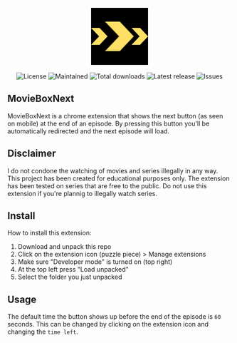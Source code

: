 <p align="center"><img src="/images/icon_128.png" width="128"></p>

<p align="center">
    <img src="https://img.shields.io/github/license/Woutervdvelde/MovieBoxNext.svg" alt="License">
    <img src="https://img.shields.io/badge/maintained-yes-green.svg" alt="Maintained">
    <img src="https://img.shields.io/github/downloads/Woutervdvelde/MovieBoxNext/total" alt="Total downloads">
    <img src="https://img.shields.io/github/v/release/Woutervdvelde/MovieBoxNext" alt="Latest release">
    <img src="https://img.shields.io/github/issues/Woutervdvelde/MovieBoxNext" alt="Issues">
</p>

## MovieBoxNext

MovieBoxNext is a chrome extension that shows the next button (as seen on mobile) at the end of an episode. By pressing this button you'll be automatically redirected and the next episode will load.

## Disclaimer

I do not condone the watching of movies and series illegally in any way. This project has been created for educational purposes only. The extension has been tested on series that are free to the public. Do not use this extension if you're plannig to illegally watch series.

## Install

How to install this extension:  

1. Download and unpack this repo
2. Click on the extension icon (puzzle piece) > Manage extensions
3. Make sure "Developer mode" is turned on (top right)
4. At the top left press "Load unpacked"
5. Select the folder you just unpacked

## Usage

The default time the button shows up before the end of the episode is `60` seconds. This can be changed by clicking on the extension icon and changing the `time left`.
